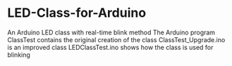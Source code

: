 # LED-Class-for-Arduino
An Arduino LED class with real-time blink method
The Arduino program ClassTest contains the original creation of the class
ClassTest_Upgrade.ino is an improved class
LEDClassTest.ino shows how the class is used for blinking


